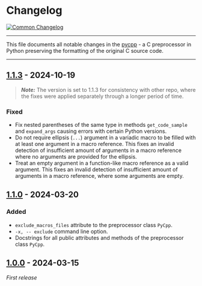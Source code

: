 # Changelog

[![Common Changelog](https://common-changelog.org/badge.svg)](https://common-changelog.org)

---

This file documents all notable changes in the [pycpp](https://github.com/lubomilko/pycpp) -
a C preprocessor in Python preserving the formatting of the original C source code.

---


## [1.1.3] - 2024-10-19

> **_Note:_** The version is set to 1.1.3 for consistency with other repo, where the fixes were
> applied separately through a longer period of time.

### Fixed

- Fix nested parentheses of the same type in methods `get_code_sample` and `expand_args` causing
  errors with certain Python versions.
- Do not require ellipsis (`...`) argument in a variadic macro to be filled with at least one
  argument in a macro reference. This fixes an invalid detection of insufficient amount of
  arguments in a macro reference where no arguments are provided for the ellipsis.
- Treat an empty argument in a function-like macro reference as a valid argument. This fixes an
  invalid detection of insufficient amount of arguments in a macro reference, where some arguments
  are empty.


## [1.1.0] - 2024-03-20

### Added

- `exclude_macros_files` attribute to the preprocessor class `PyCpp`.
- `-x, -- exclude` command line option.
- Docstrings for all public attributes and methods of the preprocessor class `PyCpp`.


## [1.0.0] - 2024-03-15

*First release*


[unreleased]: https://github.com/lubomilko/pycpp
[1.1.3]: https://github.com/lubomilko/pycpp/releases/tag/1.1.3
[1.1.0]: https://github.com/lubomilko/pycpp/releases/tag/1.1.0
[1.0.0]: https://github.com/lubomilko/pycpp/releases/tag/1.0.0
